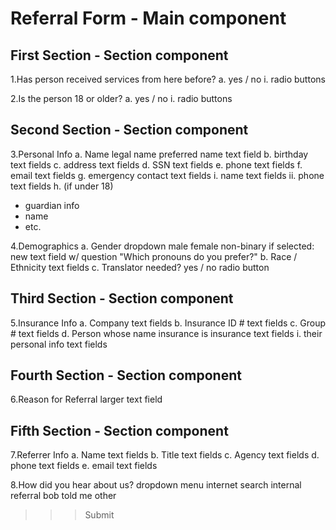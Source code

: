 # Referral Form - Main component

## First Section - Section component

1.Has person received services from here before?
a. yes / no
i. radio buttons

2.Is the person 18 or older?
a. yes / no
i. radio buttons

## Second Section - Section component

3.Personal Info
a. Name
legal name
preferred name
text field
b. birthday
text fields
c. address
text fields
d. SSN
text fields
e. phone
text fields
f. email
text fields
g. emergency contact
text fields
i. name
text fields
ii. phone
text fields
h. (if under 18)

- guardian info
- name
- etc.

4.Demographics
a. Gender
dropdown
male
female
non-binary
if selected: new text field w/ question "Which pronouns do you prefer?"
b. Race / Ethnicity
text fields
c. Translator needed?
yes / no
radio button

## Third Section - Section component

5.Insurance Info
a. Company
text fields
b. Insurance ID #
text fields
c. Group #
text fields
d. Person whose name insurance is insurance
text fields
i. their personal info
text fields

## Fourth Section - Section component

6.Reason for Referral
larger text field

## Fifth Section - Section component

7.Referrer Info
a. Name
text fields
b. Title
text fields
c. Agency
text fields
d. phone
text fields
e. email
text fields

8.How did you hear about us?
dropdown menu
internet search
internal referral
bob told me
other

> > > Submit
